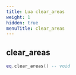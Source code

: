 ```yaml
---
title: Lua clear_areas
weight: 1
hidden: true
menuTitle: clear_areas
---
```

## clear_areas
```lua
eq.clear_areas() -- void
```